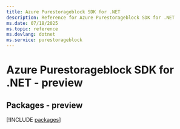 ```yaml
---
title: Azure Purestorageblock SDK for .NET
description: Reference for Azure Purestorageblock SDK for .NET
ms.date: 07/18/2025
ms.topic: reference
ms.devlang: dotnet
ms.service: purestorageblock
---
```

# Azure Purestorageblock SDK for .NET - preview
## Packages - preview
[!INCLUDE [packages](purestorageblock-index.md)]